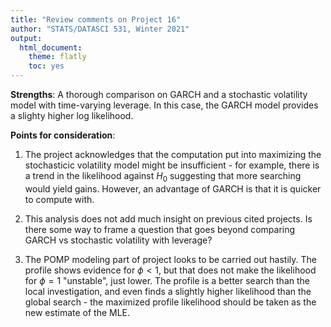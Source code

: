 ```yaml
---
title: "Review comments on Project 16"
author: "STATS/DATASCI 531, Winter 2021"
output:
  html_document:
    theme: flatly
    toc: yes
---
```


**Strengths**: A thorough comparison on GARCH and a stochastic volatility model with time-varying leverage. In this case, the GARCH model provides a slighty higher log likelihood. 

**Points for consideration**:

1. The project acknowledges that the computation put into maximizing the stochasticic volatility model might be insufficient - for example, there is a trend in the likelihood against $H_0$ suggesting that more searching would yield gains. However, an advantage of GARCH is that it is quicker to compute with.

2. This analysis does not add much insight on previous cited projects. Is there some way to frame a question that goes beyond comparing GARCH vs stochastic volatility with leverage?

3. The POMP modeling part of project looks to be carried out hastily. The profile shows evidence for $\phi < 1$, but that does not make the likelihood for $\phi=1$ "unstable", just lower. The profile is a better search than the local investigation, and even finds a slightly higher likelihood than the global search - the maximized profile likelihood should be taken as the new estimate of the MLE.





